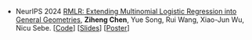 - <span class="conf-badge">NeurIPS 2024</span>
[RMLR: Extending Multinomial Logistic Regression into General Geometries](http://arxiv.org/abs/2409.19433),
**Ziheng Chen**, Yue Song, Rui Wang, Xiao-Jun Wu, Nicu Sebe.
[[Code](https://github.com/GitZH-Chen/RMLR)] 
[[Slides](https://github.com/GitZH-Chen/RMLR/raw/main/NeurIPS24_RMLR_PPT.pdf)]
[[Poster](https://github.com/GitZH-Chen/RMLR/raw/main/NeurIPS24_RMLR_Poster.pdf)]
<!-- [[Video](https://iclr.cc/virtual/2024/poster/17806)] -->